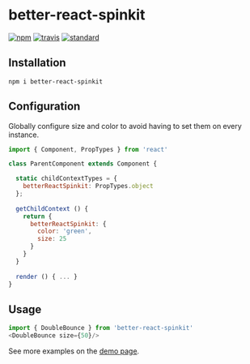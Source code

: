 # better-react-spinkit

[![npm][npm-image]][npm-url]
[![travis][travis-image]][travis-url]
[![standard][standard-image]][standard-url]

[npm-image]: https://img.shields.io/npm/v/better-react-spinkit.svg?style=flat-square
[npm-url]: https://www.npmjs.com/package/better-react-spinkit
[travis-image]: https://img.shields.io/travis/bentatum/better-react-spinkit.svg?style=flat-square
[travis-url]: https://travis-ci.org/bentatum/better-react-spinkit
[standard-image]: https://img.shields.io/badge/code%20style-standard-brightgreen.svg?style=flat-square
[standard-url]: http://npm.im/standard



## Installation
`npm i better-react-spinkit`

## Configuration
Globally configure size and color to avoid having to set them on every instance.
```javascript
import { Component, PropTypes } from 'react'

class ParentComponent extends Component {

  static childContextTypes = {
    betterReactSpinkit: PropTypes.object
  };
  
  getChildContext () {
    return {
      betterReactSpinkit: {
        color: 'green',
        size: 25
      }
    }
  }
  
  render () { ... }
}
```

## Usage
```javascript
import { DoubleBounce } from 'better-react-spinkit'
<DoubleBounce size={50}/>
```

See more examples on the [demo page](http://benjamintatum.com/better-react-spinkit).

